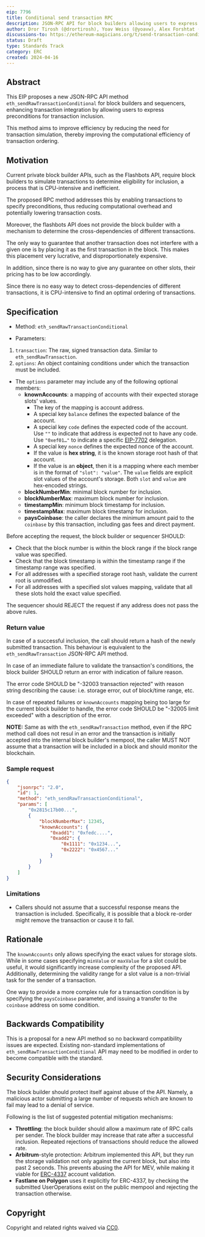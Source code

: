 ```yaml
---
eip: 7796
title: Conditional send transaction RPC
description: JSON-RPC API for block builders allowing users to express preconditions for transaction inclusion
author: Dror Tirosh (@drortirosh), Yoav Weiss (@yoavw), Alex Forshtat (@forshtat), Shahaf Nacson (@shahafn)
discussions-to: https://ethereum-magicians.org/t/send-transaction-conditional-rpc-api/21480
status: Draft
type: Standards Track
category: ERC
created: 2024-04-16
---
```


## Abstract

This EIP proposes a new JSON-RPC API method `eth_sendRawTransactionConditional` for block builders and sequencers,
enhancing transaction integration by allowing users to express preconditions for transaction inclusion.

This method aims to improve efficiency by reducing the need for transaction simulation,
thereby improving the computational efficiency of transaction ordering.

## Motivation

Current private block builder APIs, such as the Flashbots API,
require block builders to simulate transactions to determine eligibility for inclusion,
a process that is CPU-intensive and inefficient.

The proposed RPC method addresses this by enabling transactions to specify preconditions,
thus reducing computational overhead and potentially lowering transaction costs.

Moreover, the flashbots API does not provide the block builder with a mechanism to determine the
cross-dependencies of different transactions.

The only way to guarantee that another transaction does not interfere with a given one is by placing
it as the first transaction in the block.
This makes this placement very lucrative, and disproportionately expensive.

In addition, since there is no way to give any guarantee on other slots, their pricing has to be low accordingly.

Since there is no easy way to detect cross-dependencies of different transactions,
it is CPU-intensive to find an optimal ordering of transactions.

## Specification

* Method: `eth_sendRawTransactionConditional`

* Parameters:

1. `transaction`: The raw, signed transaction data. Similar to `eth_sendRawTransaction`.
2. `options`: An object containing conditions under which the transaction must be included.
* The `options` parameter may include any of the following optional members:
    * **knownAccounts**: a mapping of accounts with their expected storage slots' values.
        * The key of the mapping is account address.
        * A special key `balance` defines the expected balance of the account.
        * A special key `code` defines the expected code of the account.
          Use `""` to indicate that address is expected not to have any code.
          Use `"0xef01…"` to indicate a specific [EIP-7702](./07702.md) delegation.
        * A special key `nonce` defines the expected nonce of the account.
        * If the value is **hex string**, it is the known storage root hash of that account.
        * If the value is an **object**, then it is a mapping where each member is in the format of `"slot": "value"`.
          The `value` fields are explicit slot values of the account's storage.
          Both `slot` and `value` are hex-encoded strings.
    * **blockNumberMin**: minimal block number for inclusion.
    * **blockNumberMax**: maximum block number for inclusion.
    * **timestampMin**: minimum block timestamp for inclusion.
    * **timestampMax**: maximum block timestamp for inclusion.
    * **paysCoinbase**: the caller declares the minimum amount paid to the `coinbase` by this transaction,
      including gas fees and direct payment.

Before accepting the request, the block builder or sequencer SHOULD:

* Check that the block number is within the block range if the block range value was specified.
* Check that the block timestamp is within the timestamp range if the timestamp range was specified.
* For all addresses with a specified storage root hash, validate the current root is unmodified.
* For all addresses with a specified slot values mapping, validate that all these slots hold the exact value specified.

The sequencer should REJECT the request if any address does not pass the above rules.

### Return value

In case of a successful inclusion, the call should return a hash of the newly submitted transaction.
This behaviour is equivalent to the `eth_sendRawTransaction` JSON-RPC API method.

In case of an immediate failure to validate the transaction's conditions,
the block builder SHOULD return an error with indication of failure reason.

The error code SHOULD be "-32003 transaction rejected" with reason string describing the cause:
i.e. storage error, out of block/time range, etc.

In case of repeated failures or `knownAccounts` mapping being too large for the current block builder to handle,
the error code SHOULD be "-32005 limit exceeded" with a description of the error.

**NOTE:** Same as with the `eth_sendRawTransaction` method,
even if the RPC method call does not resul in an error and the transaction is
initially accepted into the internal block builder's mempool,
the caller MUST NOT assume that a transaction will be included in a block and should monitor the blockchain.

### Sample request
```json
{
    "jsonrpc": "2.0",
    "id": 1,
    "method": "eth_sendRawTransactionConditional",
    "params": [
        "0x2815c17b00...",
        {
            "blockNumberMax": 12345,
            "knownAccounts": {
                "0xadd1": "0xfedc....",
                "0xadd2": { 
                    "0x1111": "0x1234...",
                    "0x2222": "0x4567..."
                }
            }     
        } 
    ]
}
```

### Limitations

- Callers should not assume that a successful response means the transaction is included.
  Specifically, it is possible that a block re-order might remove the transaction or cause it to fail.

## Rationale

The `knownAccounts` only allows specifying the exact values for storage slots.
While in some cases specifying `minValue` or `maxValue` for a slot could be useful,
it would significantly increase complexity of the proposed API.
Additionally, determining the validity range for a slot value is a non-trivial task for the sender of a transaction.

One way to provide a more complex rule for a transaction condition is by specifying the `paysCoinbase` parameter,
and issuing a transfer to the `coinbase` address on some condition.

## Backwards Compatibility

This is a proposal for a new API method so no backward compatibility issues are expected.
Existing non-standard implementations of `eth_sendRawTransactionConditional` API may need to be modified in order to
become compatible with the standard.

## Security Considerations

The block builder should protect itself against abuse of the API.
Namely, a malicious actor submitting a large number of requests which are known to fail may lead to a denial of service.

Following is the list of suggested potential mitigation mechanisms:

* **Throttling**: the block builder should allow a maximum rate of RPC calls per sender.
  The block builder may increase that rate after a successful inclusion.
  Repeated rejections of transactions should reduce the allowed rate.
* **Arbitrum**-style protection: Arbitrum implemented this API, but they run the storage validation not only
  against the current block, but also into past 2 seconds.
  This prevents abusing the API for MEV, while making it viable for [ERC-4337](./04337.md) account validation.
* **Fastlane on Polygon** uses it explicitly for ERC-4337,
  by checking the submitted UserOperations exist on the public mempool and rejecting the transaction otherwise.

## Copyright

Copyright and related rights waived via [CC0](/LICENSE.md).
